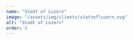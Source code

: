 ```yaml
---
name: "Stadt of Luzern"
image: "/assets/img/clients/statzofluzern.svg"
alt: "Stadt of Luzern"
order: 5
---
```


